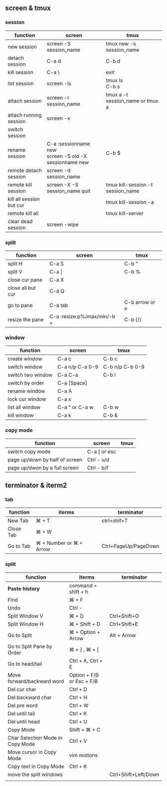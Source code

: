 
## screen & tmux

### session
| function                 | screen                                                     | tmux                              |
| ------------------------ | ---------------------------------------------------------- | --------------------------------- |
| new session              | screen -S session_name                                     | tmux new -s session_name          |
| detach session           | C-a d                                                      | C-b d                             |
| kill session             | C-a  \\                                                    | exit                              |
| list session             | screen -ls                                                 | tmux ls <br> C-b s                |
| attach session           | screen -r session_name                                     | tmux a -t session_name or tmux a  |
| attach running session   | screen -x                                                  |                                   |
| switch session           |                                                            |                                   |
| rename session           | C-a :sessionname new <br> screen -S old -X sessionname new | C-b $                             |
| remote detach session    | screen -d session_name                                     |                                   |
| remote kill session      | screen -X -S session_name quit                             | tmux kill-session -t session_name |
| kill all session but cur |                                                            | tmux kill-session -a              |
| remote kill all          |                                                            | tmux kill-server                  |
| clear dead session       | screen -wipe                                               |                                   |

### split
| function          | screen                      | tmux           |
| ----------------- | --------------------------- | -------------- |
| split H           | C-a S                       | C-b "          |
| split V           | C-a \|                      | C-b %          |
| close cur pane    | C-a X                       |                |
| close all but cur | C-a Q                       |                |
| go to pane        | C-a tab                     | C-b arrow or o |
| resize the pane   | C-a :resize p%/max/min/-b = | C-b {/}        |


### window
| function          | screen          | tmux             |
| ----------------- | --------------- | ---------------- |
| create window     | C-a c           | C-b c            |
| switch window     | C-a n/p C-a 0-9 | C-b n/p  C-b 0-9 |
| switch two window | C-a C-a         | C-b l            |
| switch by order   | C-a [Space]     |                  |
| rename window     | C-a A           |                  |
| lock cur window   | C-a x           |                  |
| list all window   | C-a " or C-a w  | C-b w            |
| kill window       | C-a k           | C-b &            |

### copy mode
| function                       | screen       | tmux |
| ------------------------------ | ------------ | ---- |
| switch copy mode               | C-a [ or esc |      |
| page up/down by half of screen | Ctrl - u/d   |      |
| page up/dwon by a full screen  | Ctrl - b/f   |      |



## terminator & iterm2

### tab

| function  | iterms                  | terminator           |
| --------- | ----------------------- | -------------------- |
| New Tab   | ⌘ + T                   | ctrl+shif+T          |
| Close Tab | ⌘ + W                   |                      |
| Go to Tab | ⌘ + Number or ⌘ + Arrow | Ctrl+PageUp/PageDown |

### split

| function                         | iterms                    | terminator           |
| -------------------------------- | ------------------------- | -------------------- |
| **Paste history**                | command + shift + h       |                      |
| Find                             | ⌘ + F                     |                      |
| Undo                             | Ctrl -                    |                      |
| Split Window V                   | ⌘ + D                     | Ctrl+Shift+O         |
| Split Window H                   | ⌘ + Shift + D             | Ctrl+Shift+E         |
| Go to Split                      | ⌘ + Option + Arrow        | Alt + Arrow          |
| Go to Split Pane by Order        | ⌘ + ] , ⌘ + [             |                      |
| Go to head/tail                  | Ctrl + A, Ctrl + E        |                      |
| Move forward/backward word       | Option + F/B or Esc + F/B |                      |
| Del cur char                     | Ctrl + D                  |                      |
| Del backward char                | Ctrl + H                  |                      |
| Del pre word                     | Ctrl + W                  |                      |
| Del until tail                   | Ctrl + K                  |                      |
| Del until head                   | Ctrl + U                  |                      |
| Copy Mode                        | Shift + ⌘ + C             |                      |
| Char Selection Mode in Copy Mode | Ctrl + V                  |                      |
| Move cursor in Copy Mode         | vim motions               |                      |
| Copy text in Copy Mode           | Ctrl + K                  |                      |
| move the split windows           |                           | Ctrl+Shift+Left/Down |
|                                  |                           |                      |